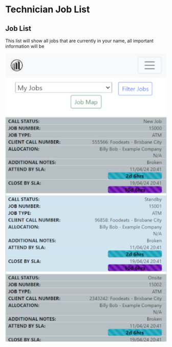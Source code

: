 # Technician Job List

## Job List

This list will show all jobs that are currently in your name, all important information will be

<img src="technician/img/job_list.png" alt="Job List" width="600"/>
